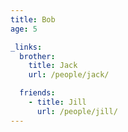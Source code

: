 ```yaml
---
title: Bob
age: 5

_links:
  brother:
    title: Jack
    url: /people/jack/

  friends:
    - title: Jill
      url: /people/jill/
---
```

